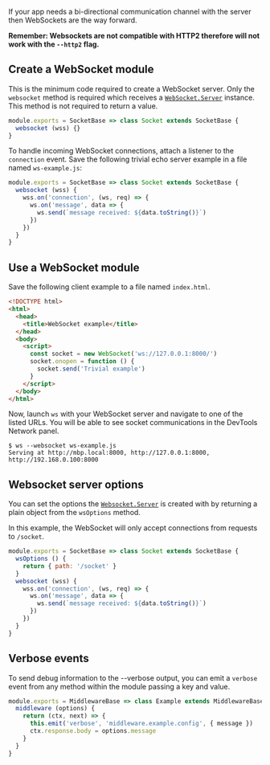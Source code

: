If your app needs a bi-directional communication channel with the server then WebSockets are the way forward.

**Remember: Websockets are not compatible with HTTP2 therefore will not work with the `--http2` flag.**

## Create a WebSocket module
This is the minimum code required to create a WebSocket server. Only the `websocket` method is required which receives a [`WebSocket.Server`](https://github.com/websockets/ws/blob/master/doc/ws.md#class-websocketserver) instance. This method is not required to return a value. 

```js
module.exports = SocketBase => class Socket extends SocketBase {
  websocket (wss) {}
}
```

To handle incoming WebSocket connections, attach a listener to the `connection` event. Save the following trivial echo server example in a file named `ws-example.js`:

```js
module.exports = SocketBase => class Socket extends SocketBase {
  websocket (wss) {
    wss.on('connection', (ws, req) => {
      ws.on('message', data => {
        ws.send(`message received: ${data.toString()}`)
      })
    })
  }
}
```

## Use a WebSocket module

Save the following client example to a file named `index.html`.

```html
<!DOCTYPE html>
<html>
  <head>
    <title>WebSocket example</title>
  </head>
  <body>
    <script>
      const socket = new WebSocket('ws://127.0.0.1:8000/')
      socket.onopen = function () {
        socket.send('Trivial example')
      }
    </script>
  </body>
</html>
```

Now, launch `ws` with your WebSocket server and navigate to one of the listed URLs. You will be able to see socket communications in the DevTools Network panel.

```
$ ws --websocket ws-example.js
Serving at http://mbp.local:8000, http://127.0.0.1:8000, http://192.168.0.100:8000
```
## Websocket server options

You can set the options the [`Websocket.Server`](https://github.com/websockets/ws/blob/master/doc/ws.md#new-websocketserveroptions-callback) is created with by returning a plain object from the `wsOptions` method. 

In this example, the WebSocket will only accept connections from requests to `/socket`.

```js
module.exports = SocketBase => class Socket extends SocketBase {
  wsOptions () {
    return { path: '/socket' }
  }
  websocket (wss) {
    wss.on('connection', (ws, req) => {
      ws.on('message', data => {
        ws.send(`message received: ${data.toString()}`)
      })
    })
  }
}
```

## Verbose events

To send debug information to the --verbose output, you can emit a `verbose` event from any method within the module passing a key and value.

```js
module.exports = MiddlewareBase => class Example extends MiddlewareBase {
  middleware (options) {
    return (ctx, next) => {
      this.emit('verbose', 'middleware.example.config', { message })
      ctx.response.body = options.message
    }
  }
}
```
